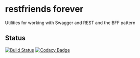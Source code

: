 # restfriends forever
Utilities for working with Swagger and REST and the BFF pattern

## Status
[![Build Status](https://travis-ci.com/BorderTech/restfriends.svg?branch=master)](https://travis-ci.com/BorderTech/restfriends)
[![Codacy Badge](https://api.codacy.com/project/badge/Grade/5a1e2e97b9294e69b095857077d54563)](https://www.codacy.com/app/BorderTech/restfriends?utm_source=github.com&amp;utm_medium=referral&amp;utm_content=BorderTech/restfriends&amp;utm_campaign=Badge_Grade)
